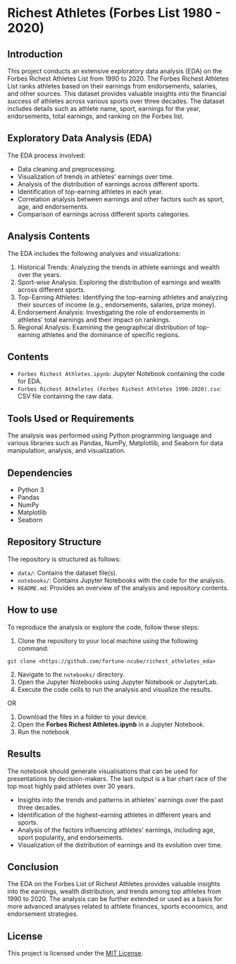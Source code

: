 # Richest Athletes (Forbes List 1980 - 2020)
  
## Introduction

This project conducts an extensive exploratory data analysis (EDA) on the Forbes Richest Athletes List from 1990 to 2020.
The Forbes Richest Athletes List ranks athletes based on their earnings from endorsements, salaries, and other sources. This dataset provides valuable insights into the financial success of athletes across various sports over three decades.
The dataset includes details such as athlete name, sport, earnings for the year, endorsements, total earnings, and ranking on the Forbes list.

## Exploratory Data Analysis (EDA)

The EDA process involved:

- Data cleaning and preprocessing.
- Visualization of trends in athletes' earnings over time.
- Analysis of the distribution of earnings across different sports.
- Identification of top-earning athletes in each year.
- Correlation analysis between earnings and other factors such as sport, age, and endorsements.
- Comparison of earnings across different sports categories.

## Analysis Contents

The EDA includes the following analyses and visualizations:

1. Historical Trends: Analyzing the trends in athlete earnings and wealth over the years.
2. Sport-wise Analysis: Exploring the distribution of earnings and wealth across different sports.
3. Top-Earning Athletes: Identifying the top-earning athletes and analyzing their sources of income (e.g., endorsements, salaries, prize money).
4. Endorsement Analysis: Investigating the role of endorsements in athletes' total earnings and their impact on rankings.
5. Regional Analysis: Examining the geographical distribution of top-earning athletes and the dominance of specific regions.

## Contents

- `Forbes Richest Athletes.ipynb`: Jupyter Notebook containing the code for EDA.
- `Forbes Richest Atheletes (Forbes Richest Athletes 1990-2020).csv`: CSV file containing the raw data.
  
## Tools Used or Requirements

The analysis was performed using Python programming language and various libraries such as Pandas, NumPy, Matplotlib, and Seaborn for data manipulation, analysis, and visualization.

## Dependencies

- Python 3
- Pandas
- NumPy
- Matplotlib
- Seaborn

## Repository Structure

The repository is structured as follows:

- `data/`: Contains the dataset file(s).
- `notebooks/`: Contains Jupyter Notebooks with the code for the analysis.
- `README.md`: Provides an overview of the analysis and repository contents.

## How to use

To reproduce the analysis or explore the code, follow these steps:
1. Clone the repository to your local machine using the following command:

```git clone <https://github.com/fortune-ncube/richest_atheletes_eda>```

2. Navigate to the `notebooks/` directory.
3. Open the Jupyter Notebooks using Jupyter Notebook or JupyterLab.
4. Execute the code cells to run the analysis and visualize the results.

 OR
 
1. Download the files in a folder to your device.
2. Open the **Forbes Richest Athletes.ipynb** in a Jupyter Notebook.
3. Run the notebook

## Results

The notebook should generate visualisations that can be used for presentations by decision-makers. The last output is a bar chart race of the top most highly paid athletes over 30 years.
- Insights into the trends and patterns in athletes' earnings over the past three decades.
- Identification of the highest-earning athletes in different years and sports.
- Analysis of the factors influencing athletes' earnings, including age, sport popularity, and endorsements.
- Visualization of the distribution of earnings and its evolution over time.

## Conclusion

The EDA on the Forbes List of Richest Athletes provides valuable insights into the earnings, wealth distribution, and trends among top athletes from 1990 to 2020. The analysis can be further extended or used as a basis for more advanced analyses related to athlete finances, sports economics, and endorsement strategies.

## License

This project is licensed under the [MIT License](LICENSE).






